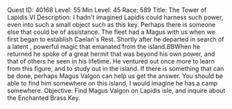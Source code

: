 Quest ID: 40168
Level: 55
Min Level: 45
Race: 589
Title: The Tower of Lapidis VI
Description: I hadn't imagined Lapidis could harness such power, even into such a small object such as this key. Perhaps there is someone else that could be of assistance. The fleet had a Magus with us when we first began to establish Caelan's Rest. Shortly after he departed in search of a latent , powerful magic that emanated from the island.$B$BWhen he returned he spoke of a great hermit that was beyond his own power, and that of others he seen in his lifetime. He ventured out once more to learn from this figure, and to study out in the island. If there is something that can be done, perhaps Magus Valgon can help us get the answer. You should be able to find him somewhere on this island, I would imagine he has a camp somewhere.
Objective: Find Magus Valgon on Lapidis isle, and inquire about the Enchanted Brass Key.

